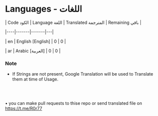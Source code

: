 # Languages  - اللغات

| Code الكود | Language اللغة | Translated المترجمة | Remaining باقي |

|----|-------|-------|---|

| en | English [English] | 0 | 0 |

| ar | Arabic [العربية] | 0 | 0 |

### Note

- If Strings are not present, Google Translation will be used to Translate them at time of Usage.

<br><br>

• you can make pull requests to thise repo or send translated file on https://t.me/R0r77
